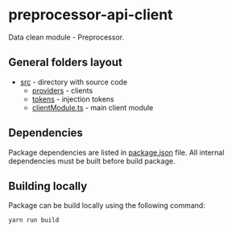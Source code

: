 # preprocessor-api-client

Data clean module - Preprocessor.

## General folders layout

- [src](./src) - directory with source code
  - [providers](./src/providers) - clients
  - [tokens](./src/tokens) - injection tokens
  - [clientModule.ts](./src/clientModule.ts) - main client module

## Dependencies

Package dependencies are listed in [package.json](./package.json) file.
All internal dependencies must be built before build package.

## Building locally

Package can be build locally using the following command:

```bash
yarn run build
```

